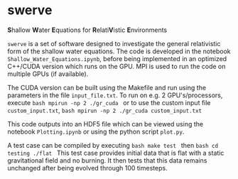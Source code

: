 # swerve
**S**hallow **W**ater **E**quations for **R**elati**V**istic **E**nvironments

`swerve` is a set of software designed to investigate the general relativistic form of the shallow water equations. The code is developed in the notebook `Shallow_Water_Equations.ipynb`, before being implemented in an optimized C++/CUDA version which runs on the GPU. MPI is used to run the code on multiple GPUs (if available).

The CUDA version can be built using the Makefile and run using the parameters in the file `input_file.txt`. To run on e.g. 2 GPU's/processors, execute
    ```bash
    mpirun -np 2 ./gr_cuda
    ```
or to use the custom input file `custom_input.txt`,
    ```bash
    mpirun -np 2 ./gr_cuda custom_input.txt
    ```

This code outputs into an HDF5 file which can be viewed using the notebook `Plotting.ipynb` or using the python script `plot.py`.

A test case can be compiled by executing
    ```bash
    make test
    ```
then
    ```bash
    cd testing
    ./flat
    ```
This test case provides initial data that is flat with a static gravitational field and no burning. It then tests that this data remains unchanged after being evolved through 100 timesteps.
